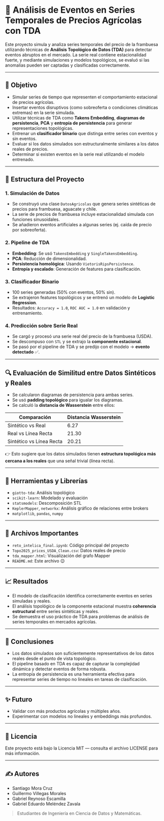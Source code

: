 # 🌱 Análisis de Eventos en Series Temporales de Precios Agrícolas con TDA

Este proyecto simula y analiza series temporales del precio de la frambuesa utilizando técnicas de **Análisis Topológico de Datos (TDA)** para detectar eventos abruptos en el mercado. La serie real contiene estacionalidad fuerte, y mediante simulaciones y modelos topológicos, se evaluó si las anomalías pueden ser captadas y clasificadas correctamente.

---

## 📌 Objetivo

- Simular series de tiempo que representen el comportamiento estacional de precios agrícolas.
- Insertar eventos disruptivos (como sobreoferta o condiciones climáticas extremas) en la serie simulada.
- Utilizar técnicas de TDA como **Takens Embedding**, **diagramas de persistencia**, **PCA** y **entropía de persistencia** para generar representaciones topológicas.
- Entrenar un **clasificador binario** que distinga entre series con eventos y sin eventos.
- Evaluar si los datos simulados son estructuralmente similares a los datos reales de precios.
- Determinar si existen eventos en la serie real utilizando el modelo entrenado.

---

## 🔄 Estructura del Proyecto

### 1. **Simulación de Datos**

- Se construyó una clase `DatosAgricolas` que genera series sintéticas de precios para frambuesa, aguacate y chile.
- La serie de precios de frambuesa incluye estacionalidad simulada con funciones sinusoidales.
- Se añadieron eventos artificiales a algunas series (ej. caída de precio por sobreoferta).

### 2. **Pipeline de TDA**

- **Embedding**: Se usó `TakensEmbedding` y `SingleTakensEmbedding`.
- **PCA**: Reducción de dimensionalidad.
- **Persistencia homológica**: Usando `VietorisRipsPersistence`.
- **Entropía y escalado**: Generación de features para clasificación.
  
### 3. **Clasificador Binario**

- 100 series generadas (50% con eventos, 50% sin).
- Se extrajeron features topológicos y se entrenó un modelo de **Logistic Regression**.
- Resultados: `Accuracy = 1.0`, `ROC AUC = 1.0` en validación y entrenamiento.

### 4. **Predicción sobre Serie Real**

- Se cargó y procesó una serie real del precio de la frambuesa (USDA).
- Se descompuso con `STL` y se extrajo la **componente estacional**.
- Se pasó por el pipeline de TDA y se predijo con el modelo → **evento detectado** ✅.

---

## 🔍 Evaluación de Similitud entre Datos Sintéticos y Reales

- Se calcularon diagramas de persistencia para ambas series.
- Se usó **padding topológico** para igualar los diagramas.
- Se calculó la **distancia de Wasserstein** entre ellos:

| Comparación                       | Distancia Wasserstein |
|----------------------------------|------------------------|
| Sintético vs Real                | 6.27                   |
| Real vs Línea Recta              | 21.30                  |
| Sintético vs Línea Recta         | 20.21                  |

👉 Esto sugiere que los datos simulados tienen **estructura topológica más cercana a los reales** que una señal trivial (línea recta).

---

## 🔗 Herramientas y Librerías

- `giotto-tda`: Análisis topológico
- `scikit-learn`: Modelado y evaluación
- `statsmodels`: Descomposición STL
- `KeplerMapper`, `networkx`: Análisis gráfico de relaciones entre brokers
- `matplotlib`, `pandas`, `numpy`

---

## 📁 Archivos Importantes

- `reto_intelica_final.ipynb`: Código principal del proyecto
- `Topo2025_prices_USDA_Clean.csv`: Datos reales de precio
- `tda_mapper.html`: Visualización del grafo Mapper
- `README.md`: Este archivo 😉

---

## 📈 Resultados

- El modelo de clasificación identifica correctamente eventos en series simuladas y reales.
- El análisis topológico de la componente estacional muestra **coherencia estructural** entre series sintéticas y reales.
- Se demuestra el uso práctico de TDA para problemas de análisis de series temporales en mercados agrícolas.

---

## 🧠 Conclusiones

- Los datos simulados son suficientemente representativos de los datos reales desde el punto de vista topológico.
- El pipeline basado en TDA es capaz de capturar la complejidad dinámica y detectar eventos de forma robusta.
- La entropía de persistencia es una herramienta efectiva para representar series de tiempo no lineales en tareas de clasificación.

---

## ✨ Futuro

- Validar con más productos agrícolas y múltiples años.
- Experimentar con modelos no lineales y embeddings más profundos.
---

## 🧾 Licencia
Este proyecto está bajo la Licencia MIT — consulta el archivo LICENSE para más información.

---
## ✍️ Autores
* Santiago Mora Cruz
* Guillermo Villegas Morales
* Gabriel Reynoso Escamilla
* Gabriel Eduardo Meléndez Zavala

> Estudiantes de Ingeniería en Ciencia de Datos y Matemáticas.

